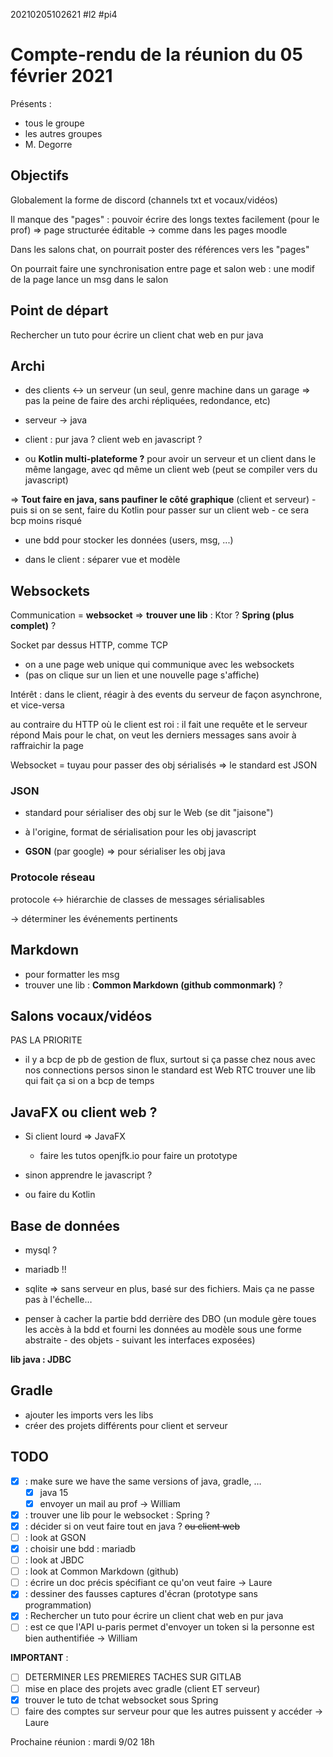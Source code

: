 20210205102621
#l2
#pi4

# Compte-rendu de la réunion du 05 février 2021

Présents : 
- tous le groupe
- les autres groupes
- M. Degorre

## Objectifs

Globalement la forme de discord (channels txt et vocaux/vidéos)

Il manque des "pages" : pouvoir écrire des longs textes facilement (pour le prof) => page structurée éditable
-> comme dans les pages moodle

Dans les salons chat, on pourrait poster des références vers les "pages"

On pourrait faire une synchronisation entre page et salon web : une modif de la page lance un msg dans le salon

## Point de départ

Rechercher un tuto pour écrire un client chat web en pur java

## Archi

- des clients ↔ un serveur (un seul, genre machine dans un garage => pas la peine de faire des archi répliquées, redondance, etc)

- serveur -> java
- client : pur java ? client web en javascript ?
- ou **Kotlin multi-plateforme ?** pour avoir un serveur et un client dans le même langage, avec qd même un client web (peut se compiler vers du javascript)

=> **Tout faire en java, sans paufiner le côté graphique** (client et serveur)
    - puis si on se sent, faire du Kotlin pour passer sur un client web
    - ce sera bcp moins risqué

- une bdd pour stocker les données (users, msg, ...)

- dans le client : séparer vue et modèle

## Websockets

Communication = **websocket** => **trouver une lib** : Ktor ? **Spring (plus complet)** ?
    
Socket par dessus HTTP, comme TCP
- on a une page web unique qui communique avec les websockets
- (pas on clique sur un lien et une nouvelle page s'affiche)

Intérêt : dans le client, réagir à des events du serveur de façon asynchrone, et vice-versa

au contraire du HTTP où le client est roi : il fait une requête et le serveur répond
Mais pour le chat, on veut les derniers messages sans avoir à raffraichir la page

Websocket = tuyau pour passer des obj sérialisés
=> le standard est JSON

### JSON
- standard pour sérialiser des obj sur le Web (se dit "jaisone")
- à l'origine, format de sérialisation pour les obj javascript

- **GSON** (par google) => pour sérialiser les obj java

### Protocole réseau
 protocole ↔ hiérarchie de classes de messages sérialisables

-> déterminer les événements pertinents

## Markdown

- pour formatter les msg
- trouver une lib : **Common Markdown (github commonmark)** ?

## Salons vocaux/vidéos
PAS LA PRIORITE
- il y a bcp de pb de gestion de flux, surtout si ça passe chez nous avec nos connections persos
sinon le standard est Web RTC
trouver une lib qui fait ça si on a bcp de temps

## JavaFX ou client web ?

- Si client lourd => JavaFX
    - faire les tutos openjfk.io pour faire un prototype

- sinon apprendre le javascript ?
- ou faire du Kotlin

## Base de données
- mysql ?
- mariadb !!
- sqlite => sans serveur en plus, basé sur des fichiers. Mais ça ne passe pas à l'échelle…

- penser à cacher la partie bdd derrière des DBO (un module gère toues les accès à la bdd et fourni les données au modèle sous une forme abstraite - des objets - suivant les interfaces exposées)

**lib java : JDBC**

## Gradle
- ajouter les imports vers les libs
- créer des projets différents pour client et serveur


## TODO

- [x] : make sure we have the same versions of java, gradle, …
    - [x] java 15
    - [x] envoyer un mail au prof -> William
- [x] : trouver une lib pour le websocket : Spring ?
- [x] : décider si on veut faire tout en java ? ~~ou client web~~
- [ ] : look at GSON
- [x] : choisir une bdd : mariadb
- [ ] : look at JBDC
- [ ] : look at Common Markdown (github)
- [ ] : écrire un doc précis spécifiant ce qu'on veut faire -> Laure
- [x] : dessiner des fausses captures d'écran (prototype sans programmation)
- [x] : Rechercher un tuto pour écrire un client chat web en pur java
- [ ] : est ce que l'API u-paris permet d'envoyer un token si la personne est bien authentifiée -> William

**IMPORTANT** : 
- [ ] DETERMINER LES PREMIERES TACHES SUR GITLAB
- [ ] mise en place des projets avec gradle (client ET serveur)
- [x] trouver le tuto de tchat websocket sous Spring
- [ ] faire des comptes sur serveur pour que les autres puissent y accéder -> Laure

Prochaine réunion : mardi 9/02 18h
